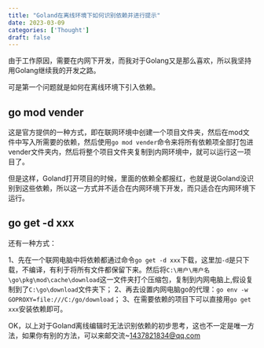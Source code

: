 ```yaml
---
title: "Goland在离线环境下如何识别依赖并进行提示"
date: 2023-03-09
categories: ['Thought']
draft: false
---
```


由于工作原因，需要在内网下开发，而我对于Golang又是那么喜欢，所以我坚持用Golang继续我的开发之路。

可是第一个问题就是如何在离线环境下引入依赖。

## go mod vender

  这是官方提供的一种方式，即在联网环境中创建一个项目文件夹，然后在mod文件中写入所需要的依赖，然后使用`go mod vender`命令来将所有依赖项全部打包进vender文件夹内，然后将整个项目文件夹复制到内网环境中，就可以运行这一项目了。

  但是这样，Goland打开项目的时候，里面的依赖全都报红，也就是说Goland没识别到这些依赖，所以这一方式并不适合在内网环境下开发，而只适合在内网环境下运行。

## go get -d xxx

  还有一种方式：
  
  1、先在一个联网电脑中将依赖都通过命令`go get -d xxx`下载，这里加`-d`是只下载，不编译，有利于将所有文件都保留下来。然后将`C:\用户\用户名\go\pkg\mod\cache\download`这一文件夹打个压缩包，复制到内网电脑上,假设复制到了`C:\go\download`文件夹下；
  2、再去设置内网电脑go的代理：`go env -w GOPROXY=file:///C:/go/download`；
  3、在需要依赖的项目下可以直接用`go get xxx`安装依赖即可。

OK，以上对于Goland离线编辑时无法识别依赖的初步思考，这也不一定是唯一方法，如果你有别的方法，可以来邮交流~1437821834@qq.com